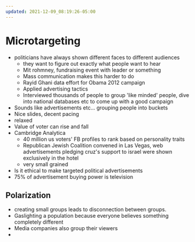 ```yaml
---
updated: 2021-12-09_08:19:26-05:00
---
```

# Microtargeting

* politicians have always shown different faces to different audiences
	* they want to figure out exactly what people want to hear
	* Mit rohmney, fundraising event with leader or something
	* Mass communication makes this harder to do
	* Rayid Ghani data effort for Obama 2012 campaign
	* Applied advertising tactics	
	* Interviewed thousands of people to group 'like minded' people,  dive into national databases etc to come up with a good campaign
* Sounds like advertisements etc... grouping people into buckets
* Nice slides, decent pacing
* relaxed 
* Value of voter can rise and fall 
* Cambridge Analytica
	* 40 million us voters' FB profiles to rank based on personality traits
	* Republican Jewish Coalition convened in Las Vegas, web advertisements pledging cruz's support to israel were shown exclusively in the hotel
	* very small grained
* Is it ethical to make targeted political advertisements
* 75% of advertisement buying power is television

## Polarization
* creating small groups leads to disconnection between groups. 
* Gaslighting a population because everyone believes something completely different
* Media companies also group their viewers
* 
